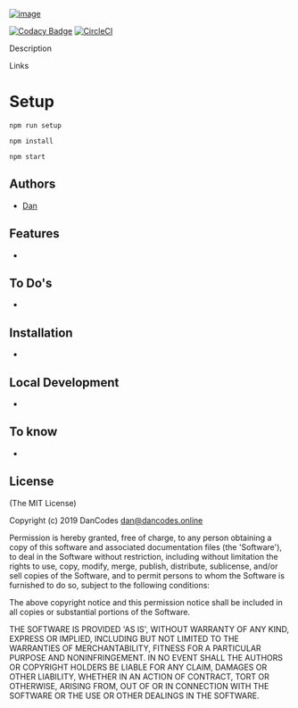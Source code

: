 [![image](./public/images/image.png)](https://dancodes.online)

[![Codacy Badge](https://api.codacy.com/project/badge/Grade/15025ce27628484fbe0ced9c837811ca)](https://www.codacy.com?utm_source=github.com&amp;utm_medium=referral&amp;utm_content=MayorChano/NodeJS&amp;utm_campaign=Badge_Grade) [![CircleCI](https://circleci.com/gh/MayorChano/NodeJS.svg?style=svg)](https://circleci.com/gh/MayorChano/NodeJS)

Description

Links

# Setup

```npm run setup```

```npm install```

```npm start```

## Authors
- [Dan](https://github.com/MayorChano)

## Features

* 

## To Do's

* 

## Installation

* 

## Local Development

* 

## To know

* 

## License

(The MIT License)

Copyright (c) 2019 DanCodes <dan@dancodes.online>

Permission is hereby granted, free of charge, to any person obtaining
a copy of this software and associated documentation files (the
'Software'), to deal in the Software without restriction, including
without limitation the rights to use, copy, modify, merge, publish,
distribute, sublicense, and/or sell copies of the Software, and to
permit persons to whom the Software is furnished to do so, subject to
the following conditions:

The above copyright notice and this permission notice shall be
included in all copies or substantial portions of the Software.

THE SOFTWARE IS PROVIDED 'AS IS', WITHOUT WARRANTY OF ANY KIND,
EXPRESS OR IMPLIED, INCLUDING BUT NOT LIMITED TO THE WARRANTIES OF
MERCHANTABILITY, FITNESS FOR A PARTICULAR PURPOSE AND NONINFRINGEMENT.
IN NO EVENT SHALL THE AUTHORS OR COPYRIGHT HOLDERS BE LIABLE FOR ANY
CLAIM, DAMAGES OR OTHER LIABILITY, WHETHER IN AN ACTION OF CONTRACT,
TORT OR OTHERWISE, ARISING FROM, OUT OF OR IN CONNECTION WITH THE
SOFTWARE OR THE USE OR OTHER DEALINGS IN THE SOFTWARE.
